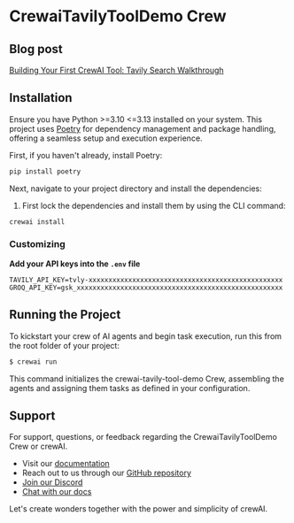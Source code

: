 # CrewaiTavilyToolDemo Crew

## Blog post

[Building Your First CrewAI Tool: Tavily Search Walkthrough](https://www.zinyando.com/)

## Installation

Ensure you have Python >=3.10 <=3.13 installed on your system. This project uses [Poetry](https://python-poetry.org/) for dependency management and package handling, offering a seamless setup and execution experience.

First, if you haven't already, install Poetry:

```bash
pip install poetry
```

Next, navigate to your project directory and install the dependencies:

1. First lock the dependencies and install them by using the CLI command:
```bash
crewai install
```
### Customizing

**Add your API keys into the `.env` file**

```
TAVILY_API_KEY=tvly-xxxxxxxxxxxxxxxxxxxxxxxxxxxxxxxxxxxxxxxxxxxxxxxxx
GROQ_API_KEY=gsk_xxxxxxxxxxxxxxxxxxxxxxxxxxxxxxxxxxxxxxxxxxxxxxxxxxxx
```

## Running the Project

To kickstart your crew of AI agents and begin task execution, run this from the root folder of your project:

```bash
$ crewai run
```

This command initializes the crewai-tavily-tool-demo Crew, assembling the agents and assigning them tasks as defined in your configuration.

## Support

For support, questions, or feedback regarding the CrewaiTavilyToolDemo Crew or crewAI.
- Visit our [documentation](https://docs.crewai.com)
- Reach out to us through our [GitHub repository](https://github.com/joaomdmoura/crewai)
- [Join our Discord](https://discord.com/invite/X4JWnZnxPb)
- [Chat with our docs](https://chatg.pt/DWjSBZn)

Let's create wonders together with the power and simplicity of crewAI.
